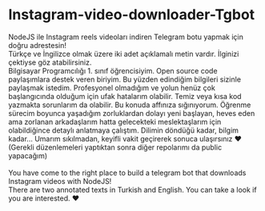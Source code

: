 # Instagram-video-downloader-Tgbot

NodeJS ile Instagram reels videoları indiren Telegram botu yapmak için doğru adrestesin! <br>
Türkçe ve İngilizce olmak üzere iki adet açıklamalı metin vardır. İlginizi çektiyse göz atabilirsiniz.<br>
Bilgisayar Programcılığı 1. sınıf öğrencisiyim. Open source code paylaşımlara destek veren biriyim. Bu yüzden edindiğim bilgileri sizinle paylaşmak istedim. Profesyonel olmadığım ve yolun henüz çok başlangıcında olduğum için ufak hatalarım olabilir. Temiz veya kısa kod yazmakta sorunlarım da olabilir. Bu konuda affınıza sığınıyorum. Öğrenme sürecim boyunca yaşadığım zorluklardan dolayı yeni başlayan, heves eden ama zorlanan arkadaşlarım hatta gelecekteki meslektaşlarım için olabildiğince detaylı anlatmaya çalıştım. Dilimin döndüğü kadar, bilgim kadar... Umarım sıkılmadan, keyifli vakit geçirerek sonuca ulaşırsınız ♥  <br>
(Gerekli düzenlemeleri yaptıktan sonra diğer repolarımı da public yapacağım)
<br><br>
You have come to the right place to build a telegram bot that downloads Instagram videos with NodeJS! <br>
There are two annotated texts in Turkish and English. You can take a look if you are interested. ♥
